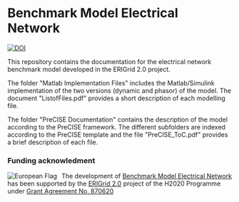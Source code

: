 # Benchmark Model Electrical Network

[![DOI](https://zenodo.org/badge/DOI/10.5281/zenodo.5707769.svg)](https://doi.org/10.5281/zenodo.5707769)

This repository contains the documentation for the electrical network benchmark model developed in the ERIGrid 2.0 project. 

The folder "Matlab Implementation Files" includes the Matlab/Simulink implementation of the two versions (dynamic and phasor) of the model. 
The document "ListofFiles.pdf" provides a short description of each modelling file.

The folder "PreCISE Documentation" contains the description of the model according to the PreCISE framework. 
The different subfolders are indexed according to the PreCISE template and the file "PreCISE_ToC.pdf" provides a brief description of each file. 

### Funding acknowledment

<img alt="European Flag" src="https://erigrid2.eu/wp-content/uploads/2020/03/europa_flag_low.jpg" align="left" style="margin-right: 10px"/> The development of [Benchmark Model Electrical Network] has been supported by the [ERIGrid 2.0] project of the H2020 Programme under [Grant Agreement No. 870620](https://cordis.europa.eu/project/id/870620)

[ERIGrid 2.0]: https://erigrid2.eu
[Benchmark Model Electrical Network]: https://github.com/ERIGrid2/benchmark-model-electrical-network
